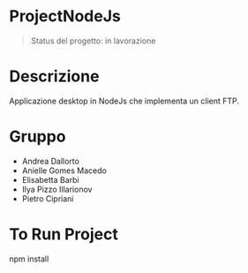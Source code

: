 # ProjectNodeJs

> Status del progetto: in lavorazione

# Descrizione

Applicazione desktop in NodeJs che implementa un client FTP.

# Gruppo

- Andrea Dallorto
- Anielle Gomes Macedo
- Elisabetta Barbi
- Ilya Pizzo Illarionov
- Pietro Cipriani

# To Run Project

npm install